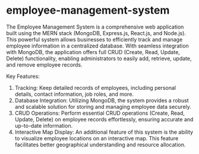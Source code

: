 # employee-management-system

The Employee Management System is a comprehensive web application built using the MERN stack (MongoDB, Express.js, React.js, and Node.js). This powerful system allows businesses to efficiently track and manage employee information in a centralized database. With seamless integration with MongoDB, the application offers full CRUD (Create, Read, Update, Delete) functionality, enabling administrators to easily add, retrieve, update, and remove employee records.

Key Features:

1. Tracking: Keep detailed records of employees, including personal details, contact information, job roles, and more.
2. Database Integration: Utilizing MongoDB, the system provides a robust and scalable solution for storing and managing employee data securely.
3. CRUD Operations: Perform essential CRUD operations (Create, Read, Update, Delete) on employee records effortlessly, ensuring accurate and up-to-date information.
4. Interactive Map Display: An additional feature of this system is the ability to visualize employee locations on an interactive map. This feature facilitates better geographical understanding and resource allocation.
